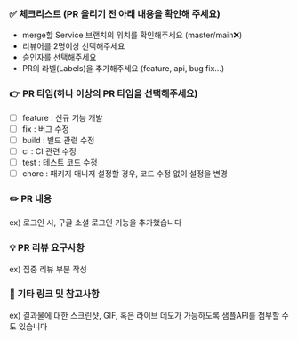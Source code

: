 ### ️✅ 체크리스트 (PR 올리기 전 아래 내용을 확인해 주세요)
- merge할 Service 브랜치의 위치를 확인해주세요 (master/main❌)
- 리뷰어를 2명이상 선택해주세요
- 승인자를 선택해주세요
- PR의 라벨(Labels)을 추가해주세요 (feature, api, bug fix...)

### 👉 PR 타입(하나 이상의 PR 타입을 선택해주세요)
- [ ] feature : 신규 기능 개발
- [ ] fix : 버그 수정
- [ ] build : 빌드 관련 수정
- [ ] ci : CI 관련 수정
- [ ] test : 테스트 코드 수정
- [ ] chore : 패키지 매니저 설정할 경우, 코드 수정 없이 설정을 변경

### ✏️ PR 내용
ex) 로그인 시, 구글 소셜 로그인 기능을 추가했습니다

### 💡 PR 리뷰 요구사항 
ex) 집중 리뷰 부분 작성

### 🎸 기타 링크 및 참고사항
ex) 결과물에 대한 스크린샷, GIF, 혹은 라이브 데모가 가능하도록 샘플API를 첨부할 수도 있습니다
